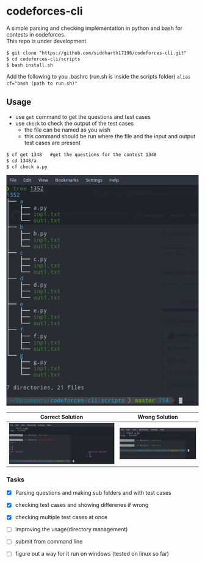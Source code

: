 # codeforces-cli
A simple parsing and checking implementation in python and bash for contests in codeforces.\
This repo is under development.

```
$ git clone "https://github.com/siddharth17196/codeforces-cli.git"
$ cd codeforces-cli/scripts
$ bash install.sh

```
Add the following to you .bashrc (run.sh is inside the scripts folder)
`alias cf="bash (path to run.sh)"`

## Usage

- use `get` command to get the questions and test cases
- use `check` to check the output of the test cases
    - the file can be named as you wish
    - this command should be run where the file and the input and output test cases are present
```
$ cf get 1348   #get the questions for the contest 1348
$ cd 1348/a
$ cf check a.py
```

![directories](/images/tree.png)


Correct Solution                    | Wrong Solution
----------------                    | --------------
![correct solution](/images/cf_correct.png) | ![wrong answer](/images/cf_wrong.png)

### Tasks
- [x] Parsing questions and making sub folders and with test cases
- [x] checking test cases and showing differenes if wrong 
- [x] checking multiple test cases at once
- [ ] improving the usage(directory management)
- [ ] submit from command line
- [ ] figure out a way for it run on windows (tested on linux so far)

